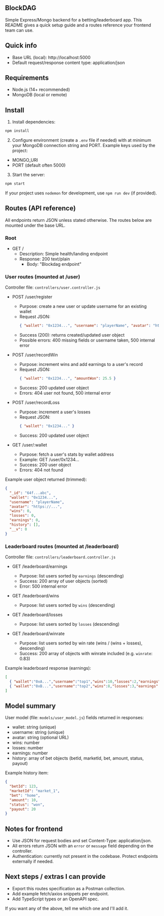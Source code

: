 ## BlockDAG

Simple Express/Mongo backend for a betting/leaderboard app. This README gives a quick setup guide and a routes reference your frontend team can use.

## Quick info
- Base URL (local): http://localhost:5000
- Default request/response content type: application/json

## Requirements
- Node.js (14+ recommended)
- MongoDB (local or remote)

## Install
1. Install dependencies:

```bash
npm install
```

2. Configure environment (create a `.env` file if needed) with at minimum your MongoDB connection string and PORT. Example keys used by the project:

- MONGO_URI
- PORT (default often 5000)

3. Start the server:

```bash
npm start
```

If your project uses `nodemon` for development, use `npm run dev` (if provided).

## Routes (API reference)

All endpoints return JSON unless stated otherwise. The routes below are mounted under the base URL.

### Root
- GET /
  - Description: Simple health/landing endpoint
  - Response: 200 text/plain
    - Body: "Blockdag endpoint"

### User routes (mounted at /user)
Controller file: `controllers/user.controller.js`

- POST /user/register
  - Purpose: create a new user or update username for an existing wallet
  - Request JSON:
    ```json
    { "wallet": "0x1234...", "username": "playerName", "avatar": "https://... (optional)" }
    ```
  - Success (200): returns created/updated user object
  - Possible errors: 400 missing fields or username taken, 500 internal error

- POST /user/recordWin
  - Purpose: increment wins and add earnings to a user's record
  - Request JSON:
    ```json
    { "wallet": "0x1234...", "amountWon": 25.5 }
    ```
  - Success: 200 updated user object
  - Errors: 404 user not found, 500 internal error

- POST /user/recordLoss
  - Purpose: increment a user's losses
  - Request JSON:
    ```json
    { "wallet": "0x1234..." }
    ```
  - Success: 200 updated user object

- GET /user/:wallet
  - Purpose: fetch a user's stats by wallet address
  - Example: GET /user/0x1234...
  - Success: 200 user object
  - Errors: 404 not found

Example user object returned (trimmed):

```json
{
  "_id": "64f...abc",
  "wallet": "0x1234...",
  "username": "playerName",
  "avatar": "https://...",
  "wins": 0,
  "losses": 0,
  "earnings": 0,
  "history": [],
  "__v": 0
}
```

### Leaderboard routes (mounted at /leaderboard)
Controller file: `controllers/leaderboard.controller.js`

- GET /leaderboard/earnings
  - Purpose: list users sorted by `earnings` (descending)
  - Success: 200 array of user objects (sorted)
  - Error: 500 internal error

- GET /leaderboard/wins
  - Purpose: list users sorted by `wins` (descending)

- GET /leaderboard/losses
  - Purpose: list users sorted by `losses` (descending)

- GET /leaderboard/winrate
  - Purpose: list users sorted by win rate (wins / (wins + losses), descending)
  - Success: 200 array of objects with winrate included (e.g. `winrate`: 0.83)

Example leaderboard response (earnings):

```json
[
  { "wallet":"0xA...","username":"top1","wins":10,"losses":2,"earnings":1200, "avatar":"https://..." },
  { "wallet":"0xB...","username":"top2","wins":8,"losses":3,"earnings":950 }
]
```

## Model summary
User model (file: `models/user_model.js`) fields returned in responses:

- wallet: string (unique)
- username: string (unique)
- avatar: string (optional URL)
- wins: number
- losses: number
- earnings: number
- history: array of bet objects (betId, marketId, bet, amount, status, payout)

Example history item:

```json
{
  "betId": 123,
  "marketId": "market_1",
  "bet": "home",
  "amount": 10,
  "status": "won",
  "payout": 20
}
```

## Notes for frontend
- Use JSON for request bodies and set Content-Type: application/json.
- All errors return JSON with an `error` or `message` field depending on the controller.
- Authentication: currently not present in the codebase. Protect endpoints externally if needed.

## Next steps / extras I can provide
- Export this routes specification as a Postman collection.
- Add example fetch/axios snippets per endpoint.
- Add TypeScript types or an OpenAPI spec.

If you want any of the above, tell me which one and I'll add it.
